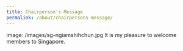 ```yaml
---
title: Chairperson's Message
permalink: /about/chairpersons-message/
---
```

image: /images/sg-ngiamshihchun.jpg
It is my pleasure to welcome members to Singapore.
